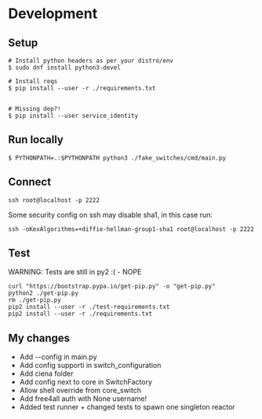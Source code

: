 # Development

## Setup

```
# Install python headers as per your distro/env
$ sudo dnf install python3-devel

# Install reqs
$ pip install --user -r ./requirements.txt


# Missing dep?!
$ pip install --user service_identity
```

## Run locally

```
$ PYTHONPATH=.:$PYTHONPATH python3 ./fake_switches/cmd/main.py
```

## Connect

```
ssh root@localhost -p 2222
```

Some security config on ssh may disable sha1, in this case run:

```
ssh -oKexAlgorithms=+diffie-hellman-group1-sha1 root@localhost -p 2222
```

## Test

WARNING: Tests are still in py2 :( - NOPE
```
curl "https://bootstrap.pypa.io/get-pip.py" -o "get-pip.py"
python2 ./get-pip.py 
rm ./get-pip.py
pip2 install --user -r ./test-requirements.txt
pip2 install --user -r ./requirements.txt

```

## My changes

- Add --config in main.py
- Add config supporti in switch_configuration
- Add ciena folder 
- Add config next to core in SwitchFactory
- Allow shell override from core_switch
- Add free4all auth with None username!
- Added test runner + changed tests to spawn one singleton reactor
